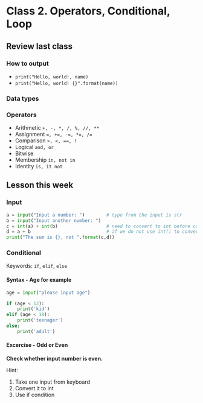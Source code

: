 # Class 2. Operators, Conditional, Loop

## Review last class

### How to output

* `print("Hello, world!, name)`
* `print("Hello, world! {}".format(name))`

### Data types

### Operators

* Arithmetic `+, -, *, /, %, //, **`
* Assignment `=, +=, -=, *=, /=`
* Comparison `>, <, ==, !`
* Logical `and, or`
* Bitwise
* Membership `in, not in`
* Identity `is, it not`

## Lesson this week

### Input

```python
a = input("Input a number: ")        # type from the input is str
b = input("Input another number: ")
c = int(a) + int(b)                  # need to convert to int before calculating
d = a + b                            # if we do not use int() to convert
print("The sum is {}, not ".format(c,d))
```

### Conditional

Keywords: `if`, `elif`, `else`

#### Syntax - Age for example

```python
age = input("please input age")

if (age < 12):
    print('kid')
elif (age < 18):
    print('teenager')
else:
    print('adult')
```

#### Excercise - Odd or Even

**Check whether input number is even.**

Hint:

1. Take one input from keyboard
2. Convert it to int
3. Use if condition